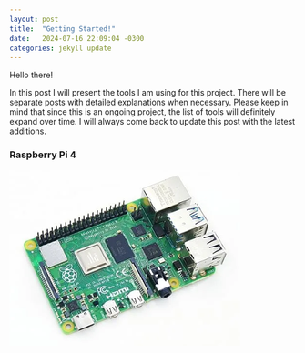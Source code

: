 ```yaml
---
layout: post
title:  "Getting Started!"
date:   2024-07-16 22:09:04 -0300
categories: jekyll update
---
```

Hello there!

In this post I will present the tools I am using for this project. There will be separate posts with detailed explanations when necessary. Please keep in mind that since this is an ongoing project, the list of tools will definitely expand over time. I will always come back to update this post with the latest additions.

### Raspberry Pi 4

![Raspberry Pi 4](/images/raspberry.png)

